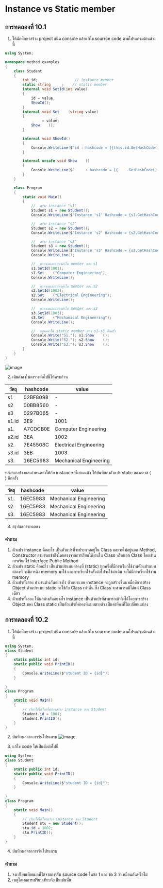 # Instance vs Static member #

##  การทดลองที่ 10.1 ##

1. ให้นักศึกษาสร้าง project ชนิด console แล้วแก้ไข  sourrce code ตามโปรแกรมด้านล่างนี้


```cs
using System;

namespace method_examples
{
    class Student
    {
        int id;                 // instance member
        static string     ;    // static member
        internal void SetId(int value)
        {
            id = value;
            ShowId();    
        }
        internal void Set    (string value)
        {
                 = value;
            Show    ();
        }

        internal void ShowId()
        {
            Console.WriteLine($"id : hashcode = [{this.id.GetHashCode():X}], value = {id}");
        }

        internal unsafe void Show    ()
        {
            Console.WriteLine($"     : hashcode = [{    .GetHashCode():X}], value = {    }");
        }
    }

    class Program
    {
        static void Main()
        {
            //  สร้าง instance "s1"
            Student s1 = new Student();
            Console.WriteLine($"Instance 's1' Hashcode = {s1.GetHashCode():X8}");

            //  สร้าง instance "s2"
            Student s2 = new Student();
            Console.WriteLine($"Instance 's2' Hashcode = {s2.GetHashCode():X8}");

            //  สร้าง instance "s3"
            Student s3 = new Student();
            Console.WriteLine($"Instance 's3' Hashcode = {s3.GetHashCode():X8}");
            Console.WriteLine();

            //  กำหนดและแสดงค่าใน member ของ s1
            s1.SetId(1001);
            s1.Set    ("Computer Engineering");
            Console.WriteLine();

            //  กำหนดและแสดงค่าใน member ของ s2
            s2.SetId(1002);
            s2.Set    ("Electrical Engineering");
            Console.WriteLine();

            //  กำหนดและแสดงค่าใน member ของ s3
            s3.SetId(1003);
            s3.Set    ("Mechanical Engineering");
            Console.WriteLine();

            //  แสดงค่าใน static member ของ s1-s3 อีกครั้ง
            Console.Write("S1."); s1.Show    ();
            Console.Write("S2."); s2.Show    ();
            Console.Write("S3."); s3.Show    ();
        }
    }
}

```
![image](https://user-images.githubusercontent.com/92078990/168984905-76254d25-4b37-4ff5-a554-0a895077c018.png)

2. เติมค่าลงในตารางต่อไปนี้ให้ครบถ้วน


|   วัตถุ    | hashcode| value|
|----------|---------|------|
| s1       |   02BF8098      | -    |
| s2       |   00BB8560      | -    |
| s3       |   0297B065      | -    |
| s1.id    |   3E9|1001      |      |
| s1.     |  A7CDCB0E       | Computer Engineering     |
| s2.id    | 3EA|1002        |      |
| s2.     |  7E45508C       | Electrical Engineering     |
| s3.id    | 3EB|1003        |      |
| s3.     | 16EC5983        | Mechanical Engineering     |

หลังจากสร้างและกำหนดค่าให้กับ instance ทั้งสามแล้ว ให้บันทึกค่าตัวแปร static ของคลาส (`    `) อีกครั้ง

|   วัตถุ    | hashcode| value|
|----------|---------|------|
| s1.     |  16EC5983       | Mechanical Engineering     |
| s2.     | 16EC5983        | Mechanical Engineering     |
| s3.     | 16EC5983        | Mechanical Engineering     |


3. สรุปผลการทดลอง

### คำถาม ###
1. ตัวแปร instance คืออะไร
เป็นตัวแปรที่จะประกาศอยู่ใน Class และจะไม่อยู่นอก Method, Constructor สามารถเข้าถึงโดยตรงจากการเรียกใช้งานใน Class หรือนอก Class โดยผ่านการเรียกใช้ Interface Public Method
2. ตัวแปร static คืออะไร
เป็นตัวแปรแบบค่าคงที่ (static) ทุกครั้งที่มีการเรียกใช้งานตัวแปรแบบค่าคงที่ จะมีการดึง memory มาใช้ และการเรียกใช้ครั้งต่อไปจะใช้ค่าเดิม จะไม่มีการเรียกใช้งาน memory 
3. ตัวแปรทั้งสอง ทำงานต่างกันอย่างไร
ตัวแปรแบบ instance จะถูกสร้างขึ้นมาเมื่อมีการสร้าง Object
ตัวแปรแบบ static จะใช้กับ Class เท่านั้น ซึ่ง Class จะสามารถมีได้แค่ Class เดียว
4. ตัวแปรทั้งสอง ให้ผลต่างกันอย่างไร
instance เป็นตัวแปรที่สามารถเข้าถึงได้โดยการสร้าง Object ของ Class
static เป็นตัวแปรที่ค่าคงทีแบบตายตัว เป็นค่าที่คงที่ไม่เปลี่ยนแปลง

##  การทดลองที่ 10.2 ##

1. ให้นักศึกษาสร้าง project ชนิด console แล้วแก้ไข  sourrce code ตามโปรแกรมด้านล่างนี้

```cs
using System;
class Student
{
	static public int id;
	static public void PrintID()
	{
        Console.WriteLine($"student ID = {id}");
	}
	
}
class Program
{
	static void Main()
	{
		// เรียกใช้ได้โดยไม่ต้องสร้าง instance ของ Student
		Student.id = 1001;
		Student.PrintID();
	}
}
```

2. บันทึกผลจากการรันโปรแกรม
![image](https://user-images.githubusercontent.com/92078990/168985578-994ac04c-dbce-489b-9281-4dc6904da4fb.png)

3. แก้ไข code ให้เป็นดังต่อไปนี้

```cs
using System;
class Student
{
	static public int id;
	static public void PrintID()
	{
        Console.WriteLine($"student ID = {id}");
	}
	
}
class Program
{
	static void Main()
	{
		// เรียกใช้ได้โดยสร้าง instance ของ Student
		Student stu = new Student();
		stu.id = 1002;
		stu.PrintID();
	}
}
```
4. บันทึกผลจากการรันโปรแกรม

###  คำถาม ### 
1. จงเปรียบเทียบผลที่ได้จากการรัน source code ในข้อ 1 และ ข้อ 3 ว่าเหมือนกันหรือไม่
2. เหตุใดผลการเปรียบเทียบจึงเป็นเช่นนั้น



